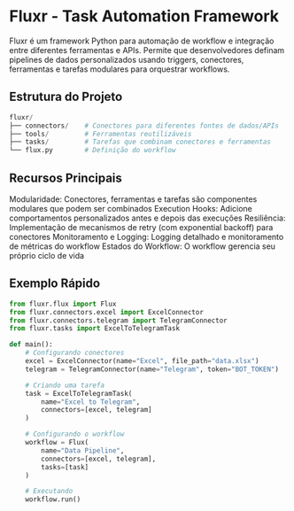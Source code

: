 # Fluxr - Task Automation Framework

Fluxr é um framework Python para automação de workflow e integração entre diferentes ferramentas e APIs. Permite que desenvolvedores definam pipelines de dados personalizados usando triggers, conectores, ferramentas e tarefas modulares para orquestrar workflows.

## Estrutura do Projeto

```python
fluxr/
├── connectors/    # Conectores para diferentes fontes de dados/APIs
├── tools/         # Ferramentas reutilizáveis
├── tasks/         # Tarefas que combinam conectores e ferramentas
└── flux.py        # Definição do workflow
```

## Recursos Principais

Modularidade: Conectores, ferramentas e tarefas são componentes modulares que podem ser combinados
Execution Hooks: Adicione comportamentos personalizados antes e depois das execuções
Resiliência: Implementação de mecanismos de retry (com exponential backoff) para conectores
Monitoramento e Logging: Logging detalhado e monitoramento de métricas do workflow
Estados do Workflow: O workflow gerencia seu próprio ciclo de vida

## Exemplo Rápido
```python
from fluxr.flux import Flux
from fluxr.connectors.excel import ExcelConnector
from fluxr.connectors.telegram import TelegramConnector
from fluxr.tasks import ExcelToTelegramTask

def main():
    # Configurando conectores
    excel = ExcelConnector(name="Excel", file_path="data.xlsx")
    telegram = TelegramConnector(name="Telegram", token="BOT_TOKEN")

    # Criando uma tarefa
    task = ExcelToTelegramTask(
        name="Excel to Telegram",
        connectors=[excel, telegram]
    )

    # Configurando o workflow
    workflow = Flux(
        name="Data Pipeline",
        connectors=[excel, telegram],
        tasks=[task]
    )

    # Executando
    workflow.run()
```

